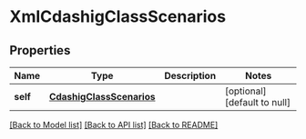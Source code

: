 # XmlCdashigClassScenarios

## Properties
Name | Type | Description | Notes
------------ | ------------- | ------------- | -------------
**self** | [**CdashigClassScenarios**](CdashigClassScenarios.md) |  | [optional] [default to null]

[[Back to Model list]](../README.md#documentation-for-models) [[Back to API list]](../README.md#documentation-for-api-endpoints) [[Back to README]](../README.md)


